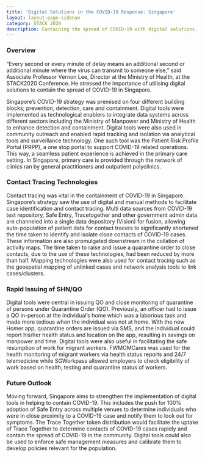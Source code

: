 ```yaml
---
title: 'Digital Solutions in the COVID-19 Response: Singapore'
layout: layout-page-sidenav
category: STACK 2020
description: Containing the spread of COVID-19 with digital solutions.
---
```


### Overview
“Every second or every minute of delay means an additional second or additional minute where the virus can transmit to someone else,” 
said Associate Professor Vernon Lee, Director at the Ministry of Health, at the STACK2020 Conference. He stressed the importance of utilising digital 
solutions to contain the spread of COVID-19 in Singapore.

Singapore’s COVID-19 strategy was premised on four different building blocks; prevention, detection, care and containment. Digital tools were implemented 
as technological enablers to integrate data systems across different sectors including the Ministry of Manpower and Ministry of Health to enhance detection 
and containment. Digital tools were also used in community outreach and enabled rapid tracking and isolation via analytical tools and surveillance technology. 
One such tool was the Patient Risk Profile Portal (PRPP), a one stop portal to support COVID-19 related operations. This way, a seamless patient experience 
is achieved in the primary care setting. In Singapore, primary care is provided through the network of clinics ran by general practitioners and outpatient 
polyclinics.

### Contact Tracing Technologies
Contact tracing was vital in the containment of COVID-19 in Singapore.  Singapore’s strategy saw the use of digital and manual methods to facilitate case 
identification and contact tracing. Multi data sources from   COVID-19 test repository, Safe Entry, Tracetogether and other government admin data are 
channeled into a single  data depository (Vision) for fusion, allowing auto-population of patient data for contact tracers to significantly shortened the 
time taken to identify and isolate close contacts of COVID-19 cases. These information are also promulgated downstream in the collation of activity maps. 
The time taken to raise and issue a quarantine order to close contacts, due to the use of these technologies, had been reduced by more than half. 
Mapping technologies were also used for contact tracing such as the geospatial mapping of unlinked cases and network analysis tools to link cases/clusters.

### Rapid Issuing of SHN/QO
Digital tools were central in issuing QO and close monitoring of quarantine of persons under Quarantine Order (QO). Previously, an officer had to issue a 
QO in-person at the individual’s home which was a laborious task and made more tedious when the individual was not at home.  With the new Homer app, 
quarantine orders are issued via SMS, and the individual could report his/her health status and location on the app, resulting in savings on manpower and time. 
Digital tools were also useful in facilitating the safe resumption of work for migrant workers. FWMOMCares was used for the health monitoring of migrant 
workers via health status reports and 24/7 telemedicine while SGWorkpass allowed employers to check eligibility of work based on health, testing and 
quarantine status of workers.

### Future Outlook
Moving forward, Singapore aims to strengthen the implementation of digital tools in helping to contain COVID-19. This includes the push for 100% adoption 
of Safe Entry across multiple venues to determine individuals who were in close proximity to a COVID-19 case and notify them to look out for symptoms. 
The Trace Together token distribution would facilitate the uptake of Trace Together to determine contacts of COVID-19 cases rapidly and contain the spread of 
COVID-19 in the community. Digital tools could also be used to enforce safe management measures and calibrate them to develop policies relevant for the 
population.
